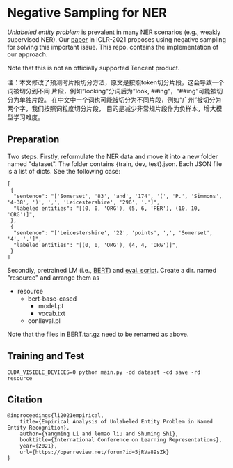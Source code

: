 # Negative Sampling for NER

*Unlabeled entity problem* is prevalent in many NER scenarios (e.g., weakly supervised NER). 
Our [paper](https://openreview.net/forum?id=5jRVa89sZk) in ICLR-2021 proposes using negative sampling for solving this important issue.
This repo. contains the implementation of our approach.

Note that this is not an officially supported Tencent product.

注：本文修改了预测时片段切分方法，原文是按照token切分片段，这会导致一个词被切分到不同
片段，例如“looking"分词后为”look, ##ing"，“##ing”可能被切分为单独片段。
在中文中一个词也可能被切分为不同片段，例如“广州”被切分为两个字，我们按照词粒度切分片段，
目的是减少非常规片段作为负样本，增大模型学习难度。

## Preparation

Two steps. Firstly, reformulate the NER data and move it into a new folder named "dataset". 
The folder contains {train, dev, test}.json. 
Each JSON file is a list of dicts. See the following case:
```
[ 
 {
  "sentence": "['Somerset', '83', 'and', '174', '(', 'P.', 'Simmons', '4-38', ')', ',', 'Leicestershire', '296', '.']",
  "labeled entities": "[(0, 0, 'ORG'), (5, 6, 'PER'), (10, 10, 'ORG')]",
 },
 {
  "sentence": "['Leicestershire', '22', 'points', ',', 'Somerset', '4', '.']",
  "labeled entities": "[(0, 0, 'ORG'), (4, 4, 'ORG')]",
 }
]
```

Secondly, pretrained LM (i.e., [BERT](https://www.aclweb.org/anthology/N19-1423/)) and [eval. script](https://www.clips.uantwerpen.be/conll2000/chunking/conlleval.txt). 
Create a dir. named "resource" and arrange them as
- resource
    - bert-base-cased
        - model.pt
        - vocab.txt
    - conlleval.pl

Note that the files in BERT.tar.gz need to be renamed as above.

## Training and Test
```
CUDA_VISIBLE_DEVICES=0 python main.py -dd dataset -cd save -rd resource
```

## Citation
```
@inproceedings{li2021empirical,
    title={Empirical Analysis of Unlabeled Entity Problem in Named Entity Recognition},
    author={Yangming Li and lemao liu and Shuming Shi},
    booktitle={International Conference on Learning Representations},
    year={2021},
    url={https://openreview.net/forum?id=5jRVa89sZk}
}
```
